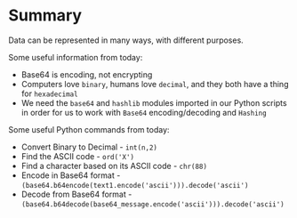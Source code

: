 # Summary

Data can be represented in many ways, with different purposes.

Some useful information from today:

- Base64 is encoding, not encrypting
- Computers love `binary`, humans love `decimal`, and they both have a thing for `hexadecimal`
- We need the `base64` and `hashlib` modules imported in our Python scripts in order for us to work with `Base64` encoding/decoding and `Hashing`

Some useful Python commands from today:

- Convert Binary to Decimal - `int(n,2)`
- Find the ASCII code - `ord('X')`
- Find a character based on its ASCII code - `chr(88)`
- Encode in Base64 format - `(base64.b64encode(text1.encode('ascii'))).decode('ascii')`
- Decode from Base64 format - `(base64.b64decode(base64_message.encode('ascii'))).decode('ascii')`
